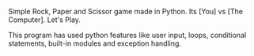 Simple Rock, Paper and Scissor game made in Python. Its [You] vs [The Computer]. Let's Play.

This program has used python features like user input, loops, conditional statements, built-in modules and exception handling.
